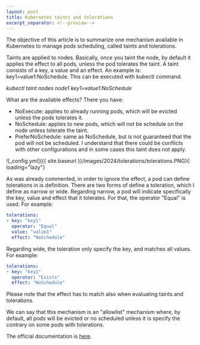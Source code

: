 ```yaml
---
layout: post
title: Kubernetes taints and tolerations
excerpt_separator: <!--preview-->
---
```

The objective of this article is to summarize one mechanism available in Kubernetes to manage pods scheduling, called taints and tolerations.
<!--preview-->

Taints are applied to nodes. Basically, once you taint the node, by default it applies the effect to all pods, unless the pod tolerates the taint.
A taint consists of a key, a value and an effect. An example is: key1=value1:NoSchedule. This can be executed with kubectl command.

*kubectl taint nodes node1 key1=value1:NoSchedule*

What are the available effects? There you have:
- NoExecute: applies to already running pods, which will be evicted unless the pods tolerates it.
- NoSchedule: applies to new pods, which will not be schedule on the node unless tolerate the taint.
- PreferNoSchedule: same as NoSchedule, but is not guaranteed that the pod will not be scheduled. I understand that there could be conflicts with other configurations and in some cases this taint does not apply.

![_config.yml]({{ site.baseurl }}/images/2024/tolerations/tolerations.PNG){: loading="lazy"}

As was already commented, in order to ignore the effect, a pod can define tolerations in is definition. There are two forms of define a toleration, which I define as narrow or wide.
Regarding narrow, a pod will indicate specifically the key, value and effect that it tolerates. For that, the operator "Equal" is used. For example:

```yaml
tolerations:
- key: "key1"
  operator: "Equal"
  value: "value1"
  effect: "NoSchedule"
```
Regarding wide, the toleration only specify the key, and matches all values. For example:
```yaml
tolerations:
- key: "key1"
  operator: "Exists"
  effect: "NoSchedule"
```
Please note that the effect has to match also when evaluating taints and tolerations.

We can say that this mechanism is an "allowlist" mechanism where, by default, all pods will be evicted or no scheduled unless it is specify the contrary on some pods with tolerations.

The official documentation is [here](https://kubernetes.io/docs/concepts/scheduling-eviction/taint-and-toleration/).
